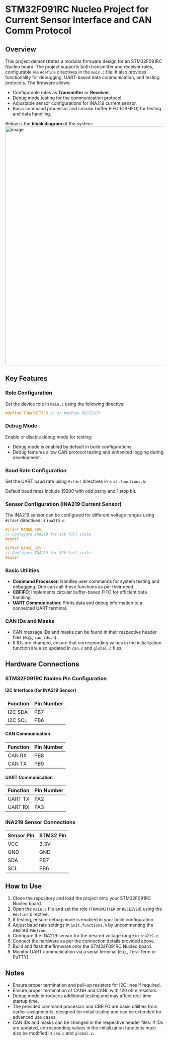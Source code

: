 # STM32F091RC Nucleo Project for Current Sensor Interface and CAN Comm Protocol

## Overview
This project demonstrates a modular firmware design for an STM32F091RC Nucleo board. The project supports both transmitter and receiver roles, configurable via `#define` directives in the `main.c` file. It also provides functionality for debugging, UART-based data communication, and testing protocols. The firmware allows:

- Configurable roles as **Transmitter** or **Receiver**.
- Debug mode testing for the communication protocol.
- Adjustable sensor configurations for INA219 current sensor.
- Basic command processor and circular buffer FIFO (CBFIFO) for testing and data handling.

Below is the **block diagram** of the system:
<img width="725" height="760" alt="image" src="https://github.com/user-attachments/assets/a2617ad3-b51f-4b30-8ed3-85d7fa5ada39" />

## Key Features

### Role Configuration
Set the device role in `main.c` using the following directive:

```c
#define TRANSMITTER // or #define RECEIVER
```

### Debug Mode
Enable or disable debug mode for testing:
- Debug mode is enabled by default in build configurations.
- Debug features allow CAN protocol testing and enhanced logging during development.

### Baud Rate Configuration
Set the UART baud rate using `#ifdef` directives in `init.functions.h`:

Default baud rates include 19200 with odd parity and 1 stop bit.

### Sensor Configuration (INA219 Current Sensor)
The INA219 sensor can be configured for different voltage ranges using `#ifdef` directives in `ina219.c`:

```c
#ifdef RANGE_16V
// Configure INA219 for 16V full scale
#endif

#ifdef RANGE_32V
// Configure INA219 for 32V full scale
#endif
```

### Basic Utilities
- **Command Processor**: Handles user commands for system testing and debugging. One can call these functions as per their need.
- **CBFIFO**: Implements circular buffer-based FIFO for efficient data handling.
- **UART Communication**: Prints data and debug information to a connected UART terminal.

### CAN IDs and Masks
- CAN message IDs and masks can be found in their respective header files (e.g., `can_ids.h`).
- If IDs are changed, ensure that corresponding values in the initialization function are also updated in `can.c` and `global.c` files.

## Hardware Connections
### STM32F091RC Nucleo Pin Configuration

#### I2C Interface (for INA219 Sensor)
| Function | Pin Number |
|----------|------------|
| I2C SDA  | PB7        |
| I2C SCL  | PB6        |

#### CAN Communication
| Function | Pin Number |
|----------|------------|
| CAN RX   | PB8      |
| CAN TX   | PB9       |

#### UART Communication
| Function | Pin Number |
|----------|------------|
| UART TX  | PA2        |
| UART RX  | PA3        |

### INA219 Sensor Connections
| Sensor Pin  | STM32 Pin |
|-------------|-----------|
| VCC         | 3.3V      |
| GND         | GND       |
| SDA         | PB7       |
| SCL         | PB6       |

## How to Use

1. Clone the repository and load the project onto your STM32F091RC Nucleo board.
2. Open the `main.c` file and set the role (`TRANSMITTER` or `RECEIVER`) using the `#define` directive.
3. If testing, ensure debug mode is enabled in your build configuration.
4. Adjust baud rate settings in `init.functions.h` by uncommenting the desired `#define`.
5. Configure the INA219 sensor for the desired voltage range in `ina219.c`.
6. Connect the hardware as per the connection details provided above.
7. Build and flash the firmware onto the STM32F091RC Nucleo board.
8. Monitor UART communication via a serial terminal (e.g., Tera Term or PuTTY).

## Notes
- Ensure proper termination and pull-up resistors for I2C lines if required.
- Ensure proper termination of CANH and CANL with 120 ohm resistors.
- Debug mode introduces additional testing and may affect real-time startup time.
- The provided command processor and CBFIFO are basic utilities from earlier assignments, designed for initial testing and can be extended for advanced use cases.
- CAN IDs and masks can be changed in the respective header files. If IDs are updated, corresponding values in the initialization functions must also be modified in `can.c` and `global.c`.
